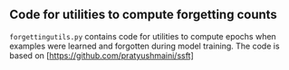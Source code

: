 ## Code for utilities to compute forgetting counts

`forgettingutils.py` contains code for utilities to compute epochs when examples were learned and 
forgotten during model training. The code is based on [https://github.com/pratyushmaini/ssft]
